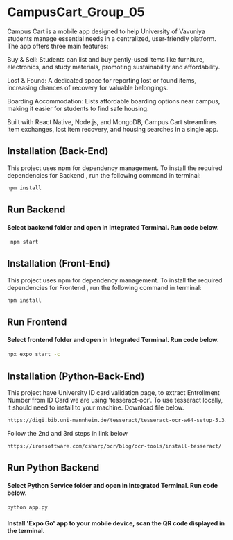 
# CampusCart_Group_05 

Campus Cart is a mobile app designed to help University of Vavuniya students manage essential needs in a centralized, user-friendly platform. The app offers three main features:

Buy & Sell: Students can list and buy gently-used items like furniture, electronics, and study materials, promoting sustainability and affordability.

Lost & Found: A dedicated space for reporting lost or found items, increasing chances of recovery for valuable belongings.

Boarding Accommodation: Lists affordable boarding options near campus, making it easier for students to find safe housing.

Built with React Native, Node.js, and MongoDB, Campus Cart streamlines item exchanges, lost item recovery, and housing searches in a single app.
## Installation (Back-End)

This project uses npm for dependency management. To install the required dependencies for Backend , run the following command in terminal:

```bash
npm install
```

## Run Backend

#### Select backend folder and open in Integrated Terminal. Run code below.
```bash
 npm start
```


## Installation (Front-End)

This project uses npm for dependency management. To install the required dependencies for Frontend , run the following command in terminal:

```bash
npm install
```
    
## Run Frontend

#### Select frontend folder and open in Integrated Terminal. Run code below.

```bash
npx expo start -c
```


## Installation (Python-Back-End)

This project have University ID card validation page, to extract Entrollment Number from ID Card we are using 'tesseract-ocr'.
To use tesseract locally, it should need to install to your machine. Download file below.

```bash
https://digi.bib.uni-mannheim.de/tesseract/tesseract-ocr-w64-setup-5.3.1.20230401.exe
```

Follow the 2nd and 3rd steps in link below

```bash
https://ironsoftware.com/csharp/ocr/blog/ocr-tools/install-tesseract/
```
    
## Run Python Backend

#### Select Python Service folder and open in Integrated Terminal. Run code below.

```bash
python app.py
```

#### Install 'Expo Go' app to your mobile device, scan the QR code displayed in the terminal.
